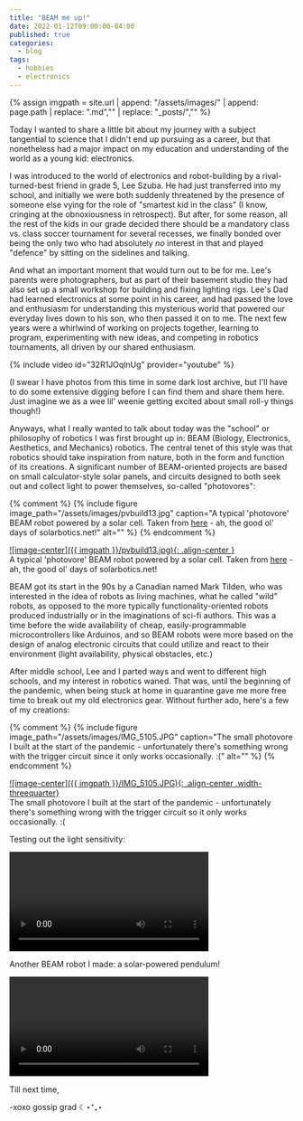 ```yaml
---
title: "BEAM me up!"
date: 2022-01-12T09:00:00-04:00
published: true
categories:
  - blog
tags:
  - hobbies
  - electronics
---
```

{% assign imgpath = site.url | append: "/assets/images/" | append:  page.path | replace: ".md","" | replace: "_posts/",""  %}

Today I wanted to share a little bit about my journey with a subject tangential to science that I didn't end up pursuing as a career, but that nonetheless had a major impact on my education and understanding of the world as a young kid: electronics.

I was introduced to the world of electronics and robot-building by a rival-turned-best friend in grade 5, Lee Szuba. He had just transferred into my school, and initially we were both suddenly threatened by the presence of someone else vying for the role of "smartest kid in the class" (I know, cringing at the obnoxiousness in retrospect). But after, for some reason, all the rest of the kids in our grade decided there should be a mandatory class vs. class soccer tournament for several recesses, we finally bonded over being the only two who had absolutely _no_ interest in that and played "defence" by sitting on the sidelines and talking.

And what an important moment that would turn out to be for me. Lee's parents were photographers, but as part of their basement studio they had also set up a small workshop for building and fixing lighting rigs. Lee's Dad had learned electronics at some point in his career, and had passed the love and enthusiasm for understanding this mysterious world that powered our everyday lives down to his son, who then passed it on to me. The next few years were a whirlwind of working on projects together, learning to program, experimenting with new ideas, and competing in robotics tournaments, all driven by our shared enthusiasm.

{% include video id="32R1JOqlnUg" provider="youtube" %}

(I swear I have photos from this time in some dark lost archive, but I'll have to do some extensive digging before I can find them and share them here. Just imagine we as a wee lil' weenie getting excited about small roll-y things though!)

Anyways, what I really wanted to talk about today was the "school" or philosophy of robotics I was first brought up in: BEAM (Biology, Electronics, Aesthetics, and Mechanics) robotics. The central tenet of this style was that robotics should take inspiration from nature, both in the form and function of its creations. A significant number of BEAM-oriented projects are based on small calculator-style solar panels, and circuits designed to both seek out and collect light to power themselves, so-called "photovores":

{% comment %}
{% include figure image_path="/assets/images/pvbuild13.jpg" caption="A typical 'photovore' BEAM robot powered by a solar cell. Taken from [here](http://chiumanfu.solarbotics.net/photovore.html) - ah, the good ol' days of solarbotics.net!" alt="" %}
{% endcomment %}

<a href="{{ imgpath }}/pvbuild13.jpg">
![image-center]({{ imgpath }}/pvbuild13.jpg){: .align-center }</a>
<figcaption>A typical 'photovore' BEAM robot powered by a solar cell. Taken from <a href="http://chiumanfu.solarbotics.net/photovore.html">here</a> - ah, the good ol' days of solarbotics.net!</figcaption>

BEAM got its start in the 90s by a Canadian named Mark Tilden, who was interested in the idea of robots as living machines, what he called "wild" robots, as opposed to the more typically functionality-oriented robots produced industrially or in the imaginations of sci-fi authors. This was a time before the wide availability of cheap, easily-programmable microcontrollers like Arduinos, and so BEAM robots were more based on the design of analog electronic circuits that could utilize and react to their environment (light availability, physical obstacles, etc.)

After middle school, Lee and I parted ways and went to different high schools, and my interest in robotics waned. That was, until the beginning of the pandemic, when being stuck at home in quarantine gave me more free time to break out my old electronics gear. Without further ado, here's a few of my creations:

{% comment %}
{% include figure image_path="/assets/images/IMG_5105.JPG" caption="The small photovore I built at the start of the pandemic - unfortunately there's something wrong with the trigger circuit since it only works occasionally. :(" alt="" %}
{% endcomment %}

<a href="{{ imgpath }}/IMG_5105.JPG">
![image-center]({{ imgpath }}/IMG_5105.JPG){: .align-center .width-threequarter}</a>
<figcaption>The small photovore I built at the start of the pandemic - unfortunately there's something wrong with the trigger circuit so it only works occasionally. :(</figcaption>

Testing out the light sensitivity:

<video width="70%" controls="controls">
  <source src="{{ imgpath }}/IMG_5099.TRIM.mp4" type="video/mp4">
</video>
<br>

Another BEAM robot I made: a solar-powered pendulum!

<video width="70%" controls="controls">
  <source src="{{ imgpath }}/20200415_111647.mp4" type="video/mp4">
</video>
<br>

Till next time,

-xoxo gossip grad ☾⋆⁺₊⋆
